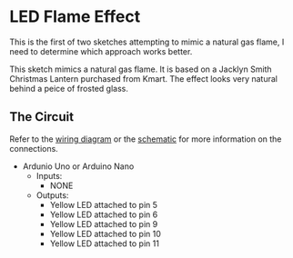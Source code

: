 # LED Flame Effect

This is the first of two sketches attempting to mimic a natural gas flame, I need to determine which approach works better.

This sketch mimics a natural gas flame. It is based on a Jacklyn Smith Christmas Lantern purchased from Kmart. The effect looks very natural behind a peice of frosted glass.

## The Circuit
Refer to the [wiring diagram](/Docs/LED_Flame_Wiring.png) or the [schematic](/Docs/LED_Flame.schematic.png) for more information on the connections.

- Ardunio Uno or Arduino Nano
  - Inputs:
    - NONE
  - Outputs:
    - Yellow LED attached to pin 5
    - Yellow LED attached to pin 6
    - Yellow LED attached to pin 9
    - Yellow LED attached to pin 10
    - Yellow LED attached to pin 11
